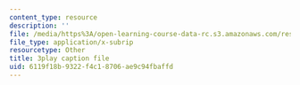 ```yaml
---
content_type: resource
description: ''
file: /media/https%3A/open-learning-course-data-rc.s3.amazonaws.com/res-10-001-making-science-and-engineering-pictures-a-practical-guide-to-presenting-your-work-spring-2016/6119f18b9322f4c18706ae9c94fbaffd_h0LYxgHiMDE.srt
file_type: application/x-subrip
resourcetype: Other
title: 3play caption file
uid: 6119f18b-9322-f4c1-8706-ae9c94fbaffd
---
```

